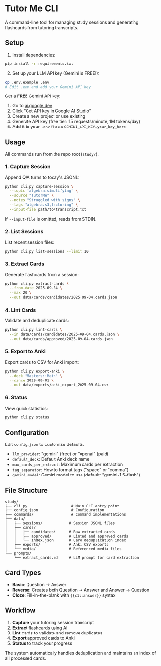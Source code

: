 # Tutor Me CLI

A command-line tool for managing study sessions and generating flashcards from tutoring transcripts.

## Setup

1. Install dependencies:
```bash
pip install -r requirements.txt
```

2. Set up your LLM API key (Gemini is FREE!):
```bash
cp .env.example .env
# Edit .env and add your Gemini API key
```

Get a **FREE** Gemini API key:
1. Go to [ai.google.dev](https://ai.google.dev)
2. Click "Get API key in Google AI Studio"
3. Create a new project or use existing
4. Generate API key (free tier: 15 requests/minute, 1M tokens/day)
5. Add it to your `.env` file as `GEMINI_API_KEY=your_key_here`

## Usage

All commands run from the repo root (`study/`).

### 1. Capture Session

Append Q/A turns to today's JSONL:

```bash
python cli.py capture-session \
  --topic "algebra.simplifying" \
  --source "TutorMe" \
  --notes "Struggled with signs" \
  --tags "algebra.s3,factoring" \
  --input-file path/to/transcript.txt
```

If `--input-file` is omitted, reads from STDIN.

### 2. List Sessions

List recent session files:

```bash
python cli.py list-sessions --limit 10
```

### 3. Extract Cards

Generate flashcards from a session:

```bash
python cli.py extract-cards \
  --from-date 2025-09-04 \
  --max 20 \
  --out data/cards/candidates/2025-09-04.cards.json
```

### 4. Lint Cards

Validate and deduplicate cards:

```bash
python cli.py lint-cards \
  --in data/cards/candidates/2025-09-04.cards.json \
  --out data/cards/approved/2025-09-04.cards.json
```

### 5. Export to Anki

Export cards to CSV for Anki import:

```bash
python cli.py export-anki \
  --deck "Masters::Math" \
  --since 2025-09-01 \
  --out data/exports/anki_export_2025-09-04.csv
```

### 6. Status

View quick statistics:

```bash
python cli.py status
```

## Configuration

Edit `config.json` to customize defaults:

- `llm_provider`: "gemini" (free) or "openai" (paid)
- `default_deck`: Default Anki deck name
- `max_cards_per_extract`: Maximum cards per extraction
- `tag_separator`: How to format tags ("space" or "comma")
- `gemini_model`: Gemini model to use (default: "gemini-1.5-flash")

## File Structure

```
study/
├── cli.py                    # Main CLI entry point
├── config.json               # Configuration
├── commands/                 # Command implementations
├── data/
│   ├── sessions/            # Session JSONL files
│   ├── cards/
│   │   ├── candidates/      # Raw extracted cards
│   │   ├── approved/        # Linted and approved cards
│   │   └── index.json       # Card deduplication index
│   ├── exports/             # Anki CSV exports
│   └── media/               # Referenced media files
└── prompts/
    └── extract_cards.md     # LLM prompt for card extraction
```

## Card Types

- **Basic**: Question → Answer
- **Reverse**: Creates both Question → Answer and Answer → Question
- **Cloze**: Fill-in-the-blank with `{{c1::answer}}` syntax

## Workflow

1. **Capture** your tutoring session transcript
2. **Extract** flashcards using AI
3. **Lint** cards to validate and remove duplicates
4. **Export** approved cards to Anki
5. **Status** to track your progress

The system automatically handles deduplication and maintains an index of all processed cards.